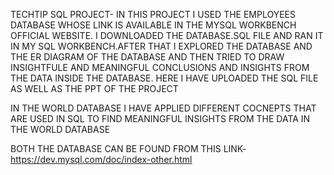 TECHTIP SQL PROJECT- IN THIS PROJECT I USED THE EMPLOYEES DATABASE WHOSE LINK IS AVAILABLE IN THE MYSQL WORKBENCH OFFICIAL WEBSITE.
I DOWNLOADED THE DATABASE.SQL FILE AND RAN IT IN MY SQL WORKBENCH.AFTER THAT I EXPLORED THE DATABASE AND THE ER DIAGRAM OF THE DATABASE AND THEN TRIED TO DRAW INSIGHTFULE AND MEANINGFUL CONCLUSIONS AND INSIGHTS FROM THE DATA INSIDE THE DATABASE.
HERE I HAVE UPLOADED THE SQL FILE AS WELL AS THE PPT OF THE PROJECT


IN THE WORLD DATABASE I HAVE APPLIED DIFFERENT COCNEPTS THAT ARE USED IN SQL TO FIND MEANINGFUL INSIGHTS FROM THE DATA IN THE WORLD DATABASE 


BOTH THE DATABASE CAN BE FOUND FROM THIS LINK-https://dev.mysql.com/doc/index-other.html
